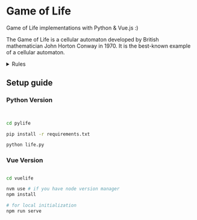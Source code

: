 # Game of Life

Game of Life implementations with Python & Vue.js :)

The Game of Life is a cellular automaton developed by British mathematician John Horton Conway in 1970. It is the best-known example of a cellular automaton.

<details>
  <summary> Rules </summary>

### For a space that is populated

- Each cell with one or no neighbors die;
- Each cell with four or more neighbors dies;
- Each cell with two or three neighbors survives.

### For a space that is empty or unpopulated

- Each cell with three neighbors becomes populated.

</details>

## Setup guide

### Python Version

```bash


cd pylife

pip install -r requirements.txt

python life.py
```
### Vue Version 

```bash

cd vuelife

nvm use # if you have node version manager
npm install

# for local initialization
npm run serve
```